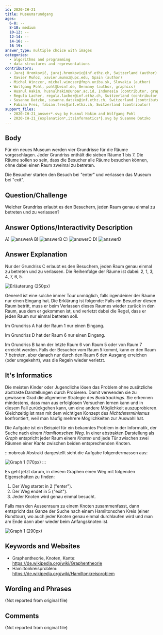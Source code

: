 ```yaml
---
id: 2020-CH-21
title: Museumsrundgang
ages:
  6-8: --
  8-10: medium
  10-12: --
  12-14: --
  14-16: --
  16-19: --
answer_type: multiple choice with images
categories:
  - algorithms and programming
  - data structures and representations
contributors:
  - Juraj Hromkovič, juraj.hromkovic@inf.ethz.ch, Switzerland (author)
  - Xavier Muñoz, xavier.munoz@upc.edu, Spain (author)
  - Michal Winczer, michal.winczer@fmph.uniba.sk, Slovakia (author)
  - Wolfgang Pohl, pohl@bwinf.de, Germany (author, graphics)
  - Husnul Hakim, husnulhakim@unpar.ac.id, Indonesia (contributor, graphics)
  - Regula Lacher, regula.lacher@inf.ethz.ch, Switzerland (contributor, translation from English into German)
  - Susanne Datzko, susanne.datzko@inf.ethz.ch, Switzerland (contributor, graphics)
  - Fabian Frei, fabian.frei@inf.ethz.ch, Switzerland (contributor)
support_files:
  - 2020-CH-21_answer*.svg by Husnul Hakim and Wolfgang Pohl
  - 2020-CH-21_{explanation*,itsinformatics*}.svg by Susanne Datzko
---
```



[answerA]: graphics/2020-CH-21_answerA-compatible.svg "Antwort A (250px)"
[answerB]: graphics/2020-CH-21_answerB-compatible.svg "Antwort B (250px)"
[answerC]: graphics/2020-CH-21_answerC-compatible.svg "Antwort C (250px)"
[answerD]: graphics/2020-CH-21_answerD-compatible.svg "Antwort D (250px)"

## Body

Für ein neues Museum werden vier Grundrisse für die Räume vorgeschlagen. Jeder Grundriss enthält die sieben Räume 1 bis 7. Die Räume sollen so sein, dass die Besucher alle Räume besuchen können, ohne dabei einen Raum zweimal zu betreten.

Die Besucher starten den Besuch bei "enter" und verlassen das Museum bei "exit".


## Question/Challenge

Welcher Grundriss erlaubt es den Besuchern, jeden Raum genau einmal zu betreten und zu verlassen?


## Answer Options/Interactivity Description


 A) ![answerA]
 B) ![answerB]
 C) ![answerC]
 D) ![answerD]




## Answer Explanation

Nur der Grundriss C erlaubt es den Besuchern, jeden Raum genau einmal zu betreten und zu verlassen. Die Reihenfolge der Räume ist dabei: 2, 1, 3, 4, 7, 6, 5.

![](graphics/2020-CH-21_explanation-compatible.svg "Erläuterung (250px)")

Generell ist eine solche immer Tour unmöglich, falls irgendeiner der Räume nur einen Eingang hat. Die Erklärung ist folgende: Falls ein Besucher diesen Raum betritt, muss er beim Verlassen dieses Raumes wieder zurück in den Raum, aus dem er gekommen ist, und verletzt dabei die Regel, dass er jeden Raum nur einmal betreten soll.

Im Grundriss A hat der Raum 1 nur einen Eingang.

Im Grundriss D hat der Raum 6 nur einen Eingang.

Im Grundriss B kann der letzte Raum 6 von Raum 5 oder von Raum 7 erreicht werden. Falls der Besucher vom Raum 5 kommt, kann er den Raum 7 betreten, aber danach nur durch den Raum 6 den Ausgang erreichen (oder umgekehrt), was die Regeln wieder verletzt. 


## It's Informatics

Die meisten Kinder oder Jugendliche lösen das Problem ohne zusätzliche abstrakte Darstellungen durch Probieren. Damit verwenden sie zu gewissem Grad die allgemeine Strategie des _Backtrackings_. Sie erkennen mindestens, dass man aus erfolglosen Versuchen lernen kann und in diesem Fall zurückgehen kann, um eine andere Möglichkeit auszuprobieren. Gleichzeitig ist man mit dem wichtigen Konzept des _Nichtdeterminismus_ konfrontiert, weil man häufig mehrere Möglichkeiten zur Auswahl hat. 

Die Aufgabe ist ein Beispiel für ein bekanntes Problem in der Informatik, der Suche nach einem _Hamiltonschen Weg_. In einer abstrakten Darstellung als _Graph_ entspricht jeder Raum einem _Knoten_ und jede Tür zwischen zwei Räumen einer _Kante_ zwischen beiden entsprechenden Knoten.

:::nobreak
Abstrakt dargestellt sieht die Aufgabe folgendermassen aus:

![](graphics/2020-CH-21_itsinformatics1-compatible.svg "Graph 1 (170px)")
:::

Es geht jetzt darum, in diesem Graphen einen Weg mit folgenden Eigenschaften zu finden:
 1. Der Weg startet in 2 ("enter").
 2. Der Weg endet in 5 ("exit").
 3. Jeder Knoten wird genau einmal besucht.

Falls man den Aussenraum zu einem Knoten zusammenfasst, dann entspricht das Ganze der Suche nach einem Hamiltonschen Kreis (einer Rundtour), wo auch jeder Knoten genau einmal durchlaufen wird und man am Ende dann aber wieder beim Anfangsknoten ist.

![](graphics/2020-CH-21_itsinformatics2-compatible.svg "Graph 1 (290px)")


## Keywords and Websites

 - Graphentheorie, Knoten, Kante: https://de.wikipedia.org/wiki/Graphentheorie
 - Hamiltonkreisproblem: https://de.wikipedia.org/wiki/Hamiltonkreisproblem


## Wording and Phrases

(Not reported from original file)


## Comments

(Not reported from original file)

